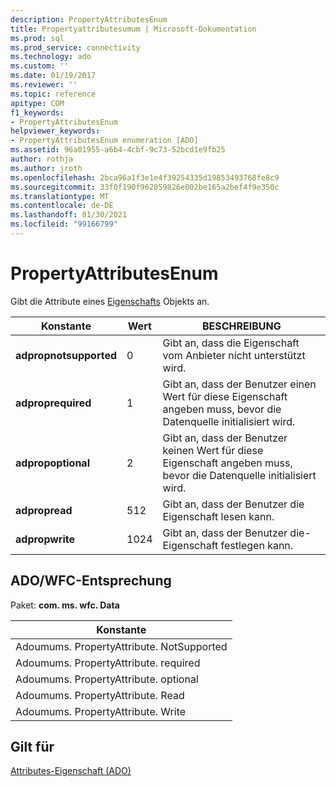 ```yaml
---
description: PropertyAttributesEnum
title: Propertyattributesumum | Microsoft-Dokumentation
ms.prod: sql
ms.prod_service: connectivity
ms.technology: ado
ms.custom: ''
ms.date: 01/19/2017
ms.reviewer: ''
ms.topic: reference
apitype: COM
f1_keywords:
- PropertyAttributesEnum
helpviewer_keywords:
- PropertyAttributesEnum enumeration [ADO]
ms.assetid: 96a01955-a6b4-4cbf-9c73-52bcd1e9fb25
author: rothja
ms.author: jroth
ms.openlocfilehash: 2bca96a1f3e1e4f39254335d19853493768fe8c9
ms.sourcegitcommit: 33f0f190f962059826e002be165a2bef4f9e350c
ms.translationtype: MT
ms.contentlocale: de-DE
ms.lasthandoff: 01/30/2021
ms.locfileid: "99166799"
---
```

# <a name="propertyattributesenum"></a>PropertyAttributesEnum
Gibt die Attribute eines [Eigenschafts](./property-object-ado.md) Objekts an.  
  
|Konstante|Wert|BESCHREIBUNG|  
|--------------|-----------|-----------------|  
|**adpropnotsupported**|0|Gibt an, dass die Eigenschaft vom Anbieter nicht unterstützt wird.|  
|**adproprequired**|1|Gibt an, dass der Benutzer einen Wert für diese Eigenschaft angeben muss, bevor die Datenquelle initialisiert wird.|  
|**adpropoptional**|2|Gibt an, dass der Benutzer keinen Wert für diese Eigenschaft angeben muss, bevor die Datenquelle initialisiert wird.|  
|**adpropread**|512|Gibt an, dass der Benutzer die Eigenschaft lesen kann.|  
|**adpropwrite**|1024|Gibt an, dass der Benutzer die-Eigenschaft festlegen kann.|  
  
## <a name="adowfc-equivalent"></a>ADO/WFC-Entsprechung  
 Paket: **com. ms. wfc. Data**  
  
|Konstante|  
|--------------|  
|Adoumums. PropertyAttribute. NotSupported|  
|Adoumums. PropertyAttribute. required|  
|Adoumums. PropertyAttribute. optional|  
|Adoumums. PropertyAttribute. Read|  
|Adoumums. PropertyAttribute. Write|  
  
## <a name="applies-to"></a>Gilt für  
 [Attributes-Eigenschaft (ADO)](./attributes-property-ado.md)